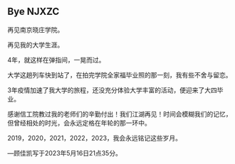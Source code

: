 ## Bye NJXZC

再见南京晓庄学院。

再见我的大学生涯。

4年，就这样在弹指间，一晃而过。

大学这趟列车快到站了，在拍完学院全家福毕业照的那一刻，我有些不舍与留恋。

3年疫情加速了我大学的旅程，还没充分体验大学丰富的活动，便迎来了大四毕业。

感谢信工院教过我的老师们的辛勤付出！我们江湖再见！时间会模糊我们的记忆，但曾经相处的时光，会永远定格在年轮的那一环中。

2019，2020，2021，2022，2023，我会永远铭记这些岁月。

<div class="text-right">

—顾佳凯写于2023年5月16日21点35分。

</div>